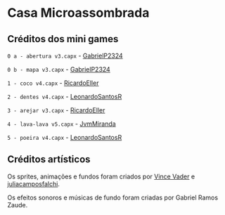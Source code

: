 # Casa Microassombrada

## Créditos dos mini games

`0 a - abertura v3.capx` - [GabrielP2324](https://github.com/GabrielP2324)

`0 b - mapa v3.capx` - [GabrielP2324](https://github.com/GabrielP2324)

`1 - coco v4.capx` - [RicardoEller](https://github.com/RicardoEller)

`2 - dentes v4.capx` - [LeonardoSantosR](https://github.com/LeonardoSantosR)

`3 - arejar v3.capx` - [RicardoEller](https://github.com/RicardoEller)

`4 - lava-lava v5.capx` - [JvmMiranda](https://github.com/JvmMiranda)

`5 - poeira v4.capx` - [LeonardoSantosR](https://github.com/LeonardoSantosR)

## Créditos artísticos

Os sprites, animações e fundos foram criados por [Vince Vader](https://vincevader.net) e [juliacamposfalchi](https://github.com/juliacamposfalchi).

Os efeitos sonoros e músicas de fundo foram criadas por Gabriel Ramos Zaude.
